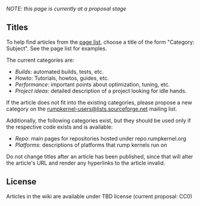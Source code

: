 _NOTE: this page is currently at a proposal stage_

Titles
------

To help find articles from the [page list](http://repo.rumpkernel.org/wiki/wiki/_pages),
choose a title of the form "Category: Subject".  See the page list for examples.

The current categories are:

* _Builds_: automated builds, tests, etc.
* _Howto_: Tutorials, howtos, guides, etc.
* _Performance_: important points about optimization, tuning, etc.
* _Project ideas_: detailed description of a project looking for idle hands.

If the article does not fit into the existing categories, please propose
a new category on the rumpkernel-users@lists.sourceforge.net mailing list.

Additionally, the following categories exist, but they should be used
only if the respective code exists and is available:

* _Repo_: main pages for repositories hosted under repo.rumpkernel.org
* _Platforms_: descriptions of platforms that rump kernels run on

Do not change titles after an article has been published, since that will
alter the article's URL and render any hyperlinks to the article invalid.

License
-------

Articles in the wiki are available under TBD license (current proposal: CC0)
